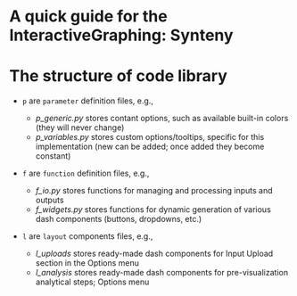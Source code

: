 # A quick guide for the InteractiveGraphing: Synteny

# The structure of code library

- `p` are `parameter` definition files, e.g., 
    - *p_generic.py* stores contant options, such as available built-in colors (they will never change)
    - *p_variables.py* stores custom options/tooltips, specific for this implementation (new can be added; once added they become constant)
   
- `f` are `function` definition files, e.g.,
    - *f_io.py* stores functions for managing and processing inputs and outputs
    - *f_widgets.py* stores functions for dynamic generation of various dash components (buttons, dropdowns, etc.)
    
- `l` are `layout` components files, e.g.,
    - *l_uploads* stores ready-made dash components for Input Upload section in the Options menu 
    - *l_analysis* stores ready-made dash components for pre-visualization analytical steps; Options menu